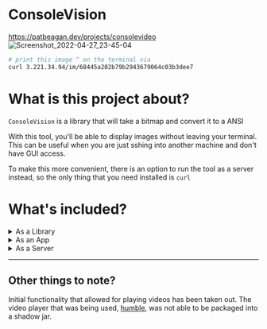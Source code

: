 # ConsoleVision
https://patbeagan.dev/projects/consolevideo
![Screenshot_2022-04-27_23-45-04](https://user-images.githubusercontent.com/10187351/165678333-b3c45bbe-1a8b-49ae-91ab-48feb0337482.png)
```bash
# print this image ^ on the terminal via
curl 3.221.34.94/im/68445a202b79b2943679064c03b3dee7
```

# What is this project about?

`ConsoleVision` is a library that will take a bitmap and convert it to a ANSI

With this tool, you'll be able to display images without leaving your terminal. This can be useful when you are just sshing into another machine and don't have GUI access. 

To make this more convenient, there is an option to run the tool as a server instead, so the only thing that you need installed is `curl`

# What's included?

<details>
<summary>As a Library</summary>


The library jar file includes an implementation of [ANSI](https://mudhalla.net/tintin/info/ansicolor/) for the JVM. It has some similar content to [Jansi](http://fusesource.github.io/jansi/) (which I was unaware of at the time), but it includes extensions that make it more useful for image processing.

</details>

<details>
<summary>As an App</summary>

The app supports a variety of command line flags which will allow for:
- colorspace reduction
- color normalization
- image resizing
- compatibility mode (for old terminals that only support 256 colors)

<img width="611" alt="Screen Shot 2022-02-05 at 8 43 56 AM" src="https://user-images.githubusercontent.com/10187351/152646523-cf415c81-47cf-45e5-9a27-600ac00789d4.png">

|Normalized Colors| Default| Custom palette|Reduced colorspace|
|-|-|-|-|
|<img width="705" alt="Screen Shot 2022-02-05 at 8 51 15 AM" src="https://user-images.githubusercontent.com/10187351/152647110-105c8015-f7a7-4a98-aaff-6947722651b6.png">|<img width="700" alt="Screen Shot 2022-02-05 at 8 50 53 AM" src="https://user-images.githubusercontent.com/10187351/152647111-787eeef5-dd59-4ef8-8e0d-47678f44f953.png">|<img width="719" alt="Screen Shot 2022-02-05 at 9 03 37 AM" src="https://user-images.githubusercontent.com/10187351/152647252-c9035db3-a684-4818-8455-f917dade6700.png">|<img width="717" alt="Screen Shot 2022-02-05 at 9 02 59 AM" src="https://user-images.githubusercontent.com/10187351/152647253-1c6b5be0-bb7f-4b58-a98e-ba10c253106a.png">|

</details>

<details>
<summary>As a Server</summary>

Running the tool as a server will allow you to use a limited feature set of the command line tool, in a more convenient way. 
- To upload a photo, POST to the `/upload` endpoint. You'll receive an image hash. 
- To retrieve a photo, GET to the `/im/{id}` endpoint, using an image hash.
- To retrieve the last photo, GET to the `/last` endpoint
- To retrieve a random photo, GET to the `/random` endpoint

| Retreival by image id | Uploading an image | Retrieval of random, previously uploaded image | Retrieval of last uploaded image |
|-|-|-|-|
|<img width="411" alt="Screen Shot 2022-02-05 at 8 28 51 AM" src="https://user-images.githubusercontent.com/10187351/152645913-c084b2a2-b985-4981-b871-e2c68371237a.png">|<img width="786" alt="Screen Shot 2022-02-05 at 8 35 50 AM" src="https://user-images.githubusercontent.com/10187351/152646215-276c0f01-3d00-4f2d-8ee5-b0d622cfc2d2.png">|<img width="636" alt="Screen Shot 2022-02-05 at 8 30 56 AM" src="https://user-images.githubusercontent.com/10187351/152645966-a8441a25-af4a-4c81-952e-7e3fdb38b575.png">|<img width="815" alt="Screen Shot 2022-02-05 at 8 38 25 AM" src="https://user-images.githubusercontent.com/10187351/152646331-2a8cbee6-907c-4573-8d13-71dadf66b59e.png">|


You can add the following to your ~/.bashrc or ~/.zshrc file to add an upload command.
Replace localhost with the server you are accessing. 

```bash
cvupload () {
	curl -X POST -F 'image=@'"${'$'}1" localhost:3000/upload
}
cvimage () {
	curl localhost:3000/im/"${'$'}1"
}
```

<img width="599" alt="Screen Shot 2022-02-05 at 11 37 36 AM" src="https://user-images.githubusercontent.com/10187351/152652505-d409c54e-ac4b-47c6-8d13-a64872511b6e.png">

---

I have a server where this is deployed as well, if you just want to test it out. 
```bash
curl 3.221.34.94/im/eefbb5b84ef2d8824f3fcaf64c54a63a
```
</details>

---

## Other things to note? 

Initial functionality that allowed for playing videos has been taken out. The video player that was being used, [humble](https://github.com/artclarke/humble-video/blob/master/humble-video-demos/src/main/java/io/humble/video/demos/DecodeAndPlayVideo.java),  was not able to be packaged into a shadow jar.
